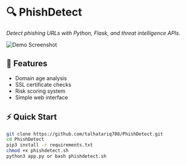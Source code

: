 # 🔍 PhishDetect  
*Detect phishing URLs with Python, Flask, and threat intelligence APIs.*

![Demo Screenshot](/static/project.png)

## 🚀 Features
- Domain age analysis
- SSL certificate checks
- Risk scoring system
- Simple web interface

## ⚡ Quick Start
```bash
git clone https://github.com/talhatariq708/PhishDetect.git
cd PhishDetect
pip3 install -r requirements.txt
chmod +x phishdetect.sh
python3 app.py or bash phishdetect.sh